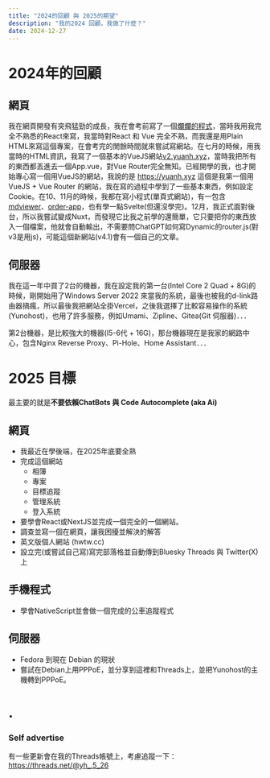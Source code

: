 ```yaml
---
title: "2024的回顧 與 2025的期望"
description: "我的2024 回顧，我做了什麼？"
date: 2024-12-27
---
```

# 2024年的回顧
## 網頁
我在網頁開發有突飛猛勁的成長，我在會考前寫了一個[爛爛的程式](https://github.com/hpware/reactapp-googleidx)，當時我用我完全不熟悉的React來寫，我當時對React 和 Vue 完全不熟，而我還是用Plain HTML來寫這個專案，在會考完的閒餘時間就來嘗試寫網站。在七月的時候，用我當時的HTML資訊，我寫了一個基本的VueJS網站[v2.yuanh.xyz](https://v2.yuanh.xyz)，當時我把所有的東西都丟進去一個App.vue，對Vue Router完全無知。已經開學的我，也才開始專心寫一個用VueJS的網站，我說的是 https://yuanh.xyz 這個是我第一個用VueJS + Vue Router 的網站，我在寫的過程中學到了一些基本東西，例如設定Cookie。在10、11月的時候，我都在寫小程式(單頁式網站)，有一包含 [mdviewer](https://mdviewer.yuanhau.com)、[order-app](https://order-app.pages.dev)，也有學一點Svelte(但還沒學完)。12月，我正式面對後台，所以我嘗試變成Nuxt，而發現它比我之前學的還簡單，它只要把你的東西放入一個檔案，他就會自動輸出，不需要問ChatGPT如何寫Dynamic的router.js(對v3是用js)，可能這個新網站(v4.1)會有一個自己的文章。
## 伺服器
我在這一年中買了2台的機器，我在設定我的第一台(Intel Core 2 Quad + 8G)的時候，剛開始用了Windows Server 2022 來當我的系統，最後也被我的d-link路由器搞瘋，所以最後我把網站全掛Vercel，之後我選擇了比較容易操作的系統(Yunohost)，也用了許多服務，例如Umami、Zipline、Gitea(Git 伺服器)．．．

第2台機器，是比較強大的機器(I5-6代 + 16G)，那台機器現在是我家的網路中心，包含Nginx Reverse Proxy、Pi-Hole、Home Assistant．．．
# 2025 目標
最主要的就是**不要依賴ChatBots 與 Code Autocomplete (aka Ai)** 
## 網頁
- 我最近在學後端，在2025年底要全熟
- 完成這個網站 
	- 相簿
	- 專案
	- 目標追蹤
	- 管理系統
	- 登入系統
- 要學會React或NextJS並完成一個完全的一個網站。
- 調查並寫一個在網頁，讓我困擾並解決的解答
- 英文版個人網站 (hwtw.cc)
- 設立完(或嘗試自己寫)寫完部落格並自動傳到Bluesky Threads 與 Twitter(X) 上
## 手機程式
- 學會NativeScript並會做一個完成的公車追蹤程式
## 伺服器
- Fedora 到現在 Debian 的現狀
- 嘗試在Debian上用PPPoE，並分享到這裡和Threads上，並把Yunohost的主機轉到PPPoE。
# . 
### Self advertise
有一些更新會在我的Threads帳號上，考慮追蹤一下： https://threads.net/@yh_.5_26
